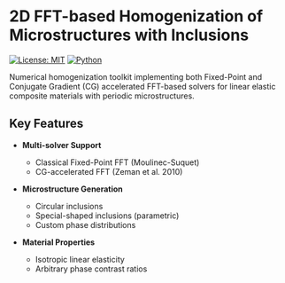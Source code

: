 # 2D FFT-based Homogenization of Microstructures with Inclusions

[![License: MIT](https://img.shields.io/badge/License-MIT-yellow.svg)](https://opensource.org/licenses/MIT)
[![Python](https://img.shields.io/badge/Python-3.8%2B-blue.svg)](https://www.python.org/)

Numerical homogenization toolkit implementing both Fixed-Point and Conjugate Gradient (CG) accelerated FFT-based solvers for linear elastic composite materials with periodic microstructures.


## Key Features

- **Multi-solver Support**
  - Classical Fixed-Point FFT (Moulinec-Suquet)
  - CG-accelerated FFT (Zeman et al. 2010)
  
- **Microstructure Generation**
  - Circular inclusions
  - Special-shaped inclusions (parametric)
  - Custom phase distributions
  
- **Material Properties**
  - Isotropic linear elasticity
  - Arbitrary phase contrast ratios
 
    

